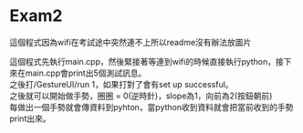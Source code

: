 # Exam2
這個程式因為wifi在考試途中突然連不上所以readme沒有辦法放圖片  

這個程式先執行main.cpp，然後緊接著等連到wifi的時候直接執行python，接下來在main.cpp會print出5個測試訊息。  
之後打/GestureUI/run 1，如果打對了會有set up successful。  
之後就可以開始做手勢，圈圈 = 0(逆時針)，slope為1，向前為2(按鈕朝前)  
每做出一個手勢就會傳資料到pyhton，當python收到資料就會把當前收到的手勢print出來。  

